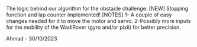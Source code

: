 The logic behind our algorithm for the obstacle challenge. 
[NEW] Stopping function and lap counter implemented!
[NOTES] 1- A couple of easy changes needed for it to move the motor and servo.
2-Possibly more inputs for the mobility of the WadiRover (gyro and/or pixii) for better precision.

Ahmad - 30/10/2023
